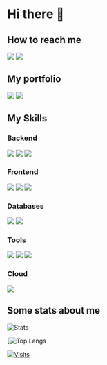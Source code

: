 # Hi there 👋

## How to reach me
<div>
  <a href="mailto:crisbraatz@icloud.com"><img src="https://img.shields.io/badge/Email-999999?style=for-the-badge&logo=apple&logoColor=white" /></a>
  <a href="https://www.linkedin.com/in/crisbraatz/"><img src="https://img.shields.io/badge/LinkedIn-0077B5?style=for-the-badge&logo=linkedin&logoColor=white" /></a>
</div>

## My portfolio
<div>
  <a href="https://devcbc.github.io"><img src="https://img.shields.io/badge/Blog-100000?style=for-the-badge&logo=github&logoColor=white" /></a>
  <a href="https://www.nuget.org/packages/MetaphonePtBr/"><img src="https://img.shields.io/badge/MetaphonePtBr-5C2D91?style=for-the-badge&logo=.net&logoColor=white" /></a>
</div>

## My Skills

### Backend
<div>
  <img src="https://img.shields.io/badge/C%23-239120?style=for-the-badge&logo=c-sharp&logoColor=white" />
  <img src="https://img.shields.io/badge/.NET-5C2D91?style=for-the-badge&logo=.net&logoColor=white" />
  <img src="https://img.shields.io/badge/Python-3776AB?style=for-the-badge&logo=python&logoColor=white" />
</div>

### Frontend
<div>
  <img src="https://img.shields.io/badge/HTML-E34F26?style=for-the-badge&logo=html5&logoColor=white" />
  <img src="https://img.shields.io/badge/CSS-1572B6?style=for-the-badge&logo=css3&logoColor=white" />
  <img src="https://img.shields.io/badge/Bootstrap-563D7C?style=for-the-badge&logo=bootstrap&logoColor=white" />
</div>

### Databases
<div>
  <img src="https://img.shields.io/badge/MongoDB-4EA94B?style=for-the-badge&logo=mongodb&logoColor=white" />
  <img src="https://img.shields.io/badge/PostgreSQL-316192?style=for-the-badge&logo=postgresql&logoColor=white" />
</div>

### Tools
<div>
  <img src="https://img.shields.io/badge/Docker-0DB7ED?style=for-the-badge&logo=docker&logoColor=white" />
  <img src="https://img.shields.io/badge/Git-F14E32?style=for-the-badge&logo=git&logoColor=white" />
  <img src="https://img.shields.io/badge/Markdown-000000?style=for-the-badge&logo=markdown&logoColor=white" />
</div>

### Cloud
<div>
  <img src="https://img.shields.io/badge/Microsoft_Azure-0089D6?style=for-the-badge&logo=microsoft-azure&logoColor=white" />
</div>

## Some stats about me

![Stats](https://github-readme-stats.vercel.app/api/?username=devcbc&theme=blue-green)

[![Top Langs](https://github-readme-stats.vercel.app/api/top-langs/?username=devcbc&theme=blue-green)

[![Visits](https://badges.pufler.dev/visits/devcbc/devcbc)](https://badges.pufler.dev)
